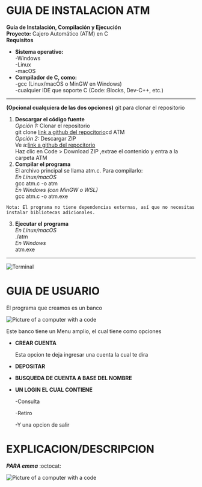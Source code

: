 # GUIA DE INSTALACION ATM
**Guía de Instalación, Compilación y Ejecución**  
**Proyecto:** Cajero Automático (ATM) en C  
**Requisitos**  
+ **Sistema operativo:**  
-Windows  
-Linux   
-macOS  
+ **Compilador de C, como:**  
-gcc (Linux/macOS o MinGW en Windows)  
-cualquier IDE que soporte C (Code::Blocks, Dev-C++, etc.)  
_ _ _  
**(Opcional cualquiera de las dos opciones)** git para clonar el repositorio  
1. **Descargar el código fuente**  
*Opción 1:* Clonar el repositorio  
git clone [link a github del repocitorio](https://github.com/JRecamier/ATM.git)cd ATM  
*Opción 2:* Descargar ZIP  
Ve a:[link a github del repocitorio](https://github.com/JRecamier/ATM)  
Haz clic en Code > Download ZIP ,extrae el contenido y entra a la carpeta ATM  
2. **Compilar el programa**  
El archivo principal se llama atm.c. Para compilarlo:  
*En Linux/macOS*  
gcc atm.c -o atm  
*En Windows (con MinGW o WSL)*  
gcc atm.c -o atm.exe  

`Nota: El programa no tiene dependencias externas, así que no necesitas instalar bibliotecas adicionales.`  

3. **Ejecutar el programa**  
*En Linux/macOS*  
./atm  
*En Windows*  
atm.exe  
_ _ _
![Terminal](https://www.google.com/url?sa=i&url=https%3A%2F%2Fhardwaresfera.com%2Fnoticias%2Fsoftware%2Fwindows-terminal-windows-10-linux%2F&psig=AOvVaw0acZlKxH4XKG0SuvsnHK6h&ust=1747542996415000&source=images&cd=vfe&opi=89978449&ved=0CBQQjRxqFwoTCMCfw5XXqY0DFQAAAAAdAAAAABAf)

# GUIA DE USUARIO
El programa que creamos es un banco

![Picture of a computer with a code](https://encrypted-tbn0.gstatic.com/images?q=tbn:ANd9GcRCshCIB8sD4ys_xfjqvDzgH7AYANM677g32g&s)

Este banco tiene un Menu amplio, el cual tiene como opciones
+ **CREAR CUENTA**

  Esta opcion te deja ingresar una cuenta la cual te dira
+ **DEPOSITAR**
+ **BUSQUEDA DE CUENTA A BASE DEL NOMBRE**
+ **UN LOGIN EL CUAL CONTIENE**

  -Consulta

  -Retiro

  -Y una opcion de salir

# EXPLICACION/DESCRIPCION
***PARA emma*** 	:octocat:

![Picture of a computer with a code](https://www.ceupe.com/images/easyblog_articles/3919/b2ap3_large_cdigo-fuente.jpg)

